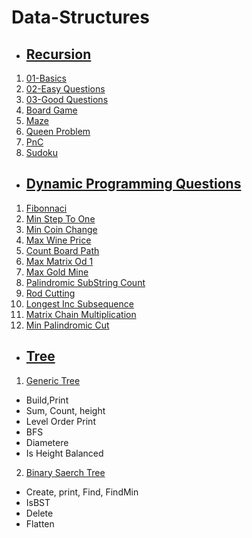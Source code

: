 # Data-Structures

* ## [Recursion](https://github.com/coolanant/Data-Structures/tree/master/01-Recursion)

1. [01-Basics](https://github.com/coolanant/Data-Structures/blob/master/01-Recursion/01-Recursion.md)
2. [02-Easy Questions](https://github.com/coolanant/Data-Structures/blob/master/01-Recursion/02-Recursion.md)
3. [03-Good Questions](https://github.com/coolanant/Data-Structures/blob/master/01-Recursion/03-Recursion.md)
4. [Board Game](https://github.com/coolanant/Data-Structures/blob/master/01-Recursion/04-Recursion-Board_Game.md)
5. [Maze](https://github.com/coolanant/Data-Structures/blob/master/01-Recursion/04-Recursion_Maze.md)
6. [Queen Problem](https://github.com/coolanant/Data-Structures/blob/master/01-Recursion/04-Recursion_N_Queen.md)
7. [PnC](https://github.com/coolanant/Data-Structures/blob/master/01-Recursion/04-Recursion_PnC.md)
8. [Sudoku](https://github.com/coolanant/Data-Structures/blob/master/01-Recursion/05-Recursion-Sudoku.md)

* ## [Dynamic Programming Questions](https://github.com/coolanant/Data-Structures/tree/master/02-DP)

1. [Fibonnaci](https://github.com/coolanant/Data-Structures/blob/master/02-DP/01-Fibonnaci.md)
2. [Min Step To One](https://github.com/coolanant/Data-Structures/blob/master/02-DP/02-MinStepToOne.md)
3. [Min Coin Change](https://github.com/coolanant/Data-Structures/blob/master/02-DP/03-MinCoinChange.md)
4. [Max Wine Price](https://github.com/coolanant/Data-Structures/blob/master/02-DP/04-MaxWinePrice.md)
5. [Count Board Path](https://github.com/coolanant/Data-Structures/blob/master/02-DP/05-CountBoardPath.md)
6. [Max Matrix Od 1](https://github.com/coolanant/Data-Structures/blob/master/02-DP/06-MaxMatrixOf-1's.md)
7. [Max Gold Mine](https://github.com/coolanant/Data-Structures/blob/master/02-DP/07-MaxGoldMine.md)
8. [Palindromic SubString Count](https://github.com/coolanant/Data-Structures/blob/master/02-DP/08-PalindromeSubStringCount.md)
9. [Rod Cutting](https://github.com/coolanant/Data-Structures/blob/master/02-DP/09-Rod-Cutting.md)
10. [Longest Inc Subsequence](https://github.com/coolanant/Data-Structures/blob/master/02-DP/10-LongestIncSubsequence.md)
11. [Matrix Chain Multiplication](https://github.com/coolanant/Data-Structures/blob/master/02-DP/11-MatrixChainMultiplication.md)
12. [Min Palindromic Cut](https://github.com/coolanant/Data-Structures/blob/master/02-DP/12.%20MinPalindromicCut.md)

* ## [Tree](https://github.com/coolanant/Data-Structures/tree/master/03-Tree)

1. [Generic Tree](https://github.com/coolanant/Data-Structures/blob/master/03-Tree/01-GenericTree.md)
- Build,Print
- Sum, Count, height
- Level Order Print
- BFS
- Diametere
- Is Height Balanced
2. [Binary Saerch Tree](https://github.com/coolanant/Data-Structures/blob/master/03-Tree/02-BST.md)
- Create, print, Find, FindMin
- IsBST
- Delete
- Flatten
